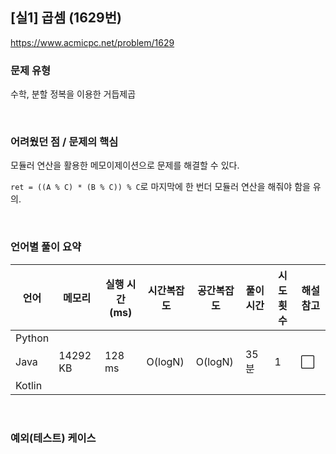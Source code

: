 ## [실1] 곱셈 (1629번)

https://www.acmicpc.net/problem/1629

### 문제 유형

수학, 분할 정복을 이용한 거듭제곱

<br>

### 어려웠던 점 / 문제의 핵심

모듈러 연산을 활용한 메모이제이션으로 문제를 해결할 수 있다.

`ret = ((A % C) * (B % C)) % C`로 마지막에 한 번더 모듈러 연산을 해줘야 함을 유의.

<br>

### 언어별 풀이 요약

| 언어   | 메모리   | 실행 시간(ms) | 시간복잡도 | 공간복잡도 | 풀이 시간 | 시도 횟수 | 해설 참고            |
| ------ | -------- | ------------- | ---------- | ---------- | --------- | --------- | -------------------- |
| Python |          |               |            |            |           |           |                      |
| Java   | 14292 KB | 128 ms        | O(logN)    | O(logN)    | 35분      | 1         | :white_large_square: |
| Kotlin |          |               |            |            |           |           |                      |

<br>

### 예외(테스트) 케이스

```
```

